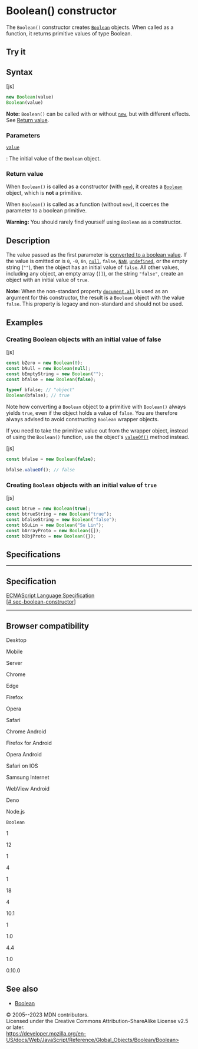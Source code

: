 Boolean() constructor
=====================


The `Boolean()` constructor creates [`Boolean`](../boolean) objects.
When called as a function, it returns primitive values of type Boolean.



Try it 
------






Syntax
------




[js]


```js
new Boolean(value)
Boolean(value)
```


 
**Note:** `Boolean()` can be called with or without
[`new`](../../operators/new), but with different effects. See [Return
value](#return_value).





### Parameters



[`value`](#value)

:   The initial value of the `Boolean` object.




### Return value 


When `Boolean()` is called as a constructor (with
[`new`](../../operators/new)), it creates a [`Boolean`](../boolean)
object, which is **not** a primitive.

When `Boolean()` is called as a function (without `new`), it coerces the
parameter to a boolean primitive.

 
**Warning:** You should rarely find yourself using `Boolean` as a
constructor.





Description
-----------


The value passed as the first parameter is [converted to a boolean
value](../boolean#boolean_coercion). If the value is omitted or is `0`,
`-0`, `0n`, [`null`](../../operators/null), `false`, [`NaN`](../nan),
[`undefined`](../undefined), or the empty string (`""`), then the object
has an initial value of `false`. All other values, including any object,
an empty array (`[]`), or the string `"false"`, create an object with an
initial value of `true`.

 
**Note:** When the non-standard property
[`document.all`](https://developer.mozilla.org/en-US/docs/Web/API/Document/all)
is used as an argument for this constructor, the result is a `Boolean`
object with the value `false`. This property is legacy and non-standard
and should not be used.





Examples
--------



### Creating Boolean objects with an initial value of false 




[js]


```js
const bZero = new Boolean(0);
const bNull = new Boolean(null);
const bEmptyString = new Boolean("");
const bfalse = new Boolean(false);

typeof bfalse; // "object"
Boolean(bfalse); // true
```


Note how converting a `Boolean` object to a primitive with `Boolean()`
always yields `true`, even if the object holds a value of `false`. You
are therefore always advised to avoid constructing `Boolean` wrapper
objects.

If you need to take the primitive value out from the wrapper object,
instead of using the `Boolean()` function, use the object\'s
[`valueOf()`](valueof) method instead.



[js]


```js
const bfalse = new Boolean(false);

bfalse.valueOf(); // false
```





### Creating `Boolean` objects with an initial value of `true` 




[js]


```js
const btrue = new Boolean(true);
const btrueString = new Boolean("true");
const bfalseString = new Boolean("false");
const bSuLin = new Boolean("Su Lin");
const bArrayProto = new Boolean([]);
const bObjProto = new Boolean({});
```




Specifications
--------------


  -----------------------------------------------------------------------------------------------------------------------
  Specification
  -----------------------------------------------------------------------------------------------------------------------
  [ECMAScript Language Specification\
  [\#
  sec-boolean-constructor]](https://tc39.es/ecma262/multipage/fundamental-objects.html#sec-boolean-constructor)

  -----------------------------------------------------------------------------------------------------------------------


Browser compatibility 
---------------------




Desktop

Mobile

Server

Chrome

Edge

Firefox

Opera

Safari

Chrome Android

Firefox for Android

Opera Android

Safari on IOS

Samsung Internet

WebView Android

Deno

Node.js

`Boolean`

1

12

1

4

1

18

4

10.1

1

1.0

4.4

1.0

0.10.0


See also 
--------


-   [Boolean](https://developer.mozilla.org/en-US/docs/Glossary/Boolean)




© 2005--2023 MDN contributors.\
Licensed under the Creative Commons Attribution-ShareAlike License v2.5
or later.\
https://developer.mozilla.org/en-US/docs/Web/JavaScript/Reference/Global_Objects/Boolean/Boolean>

